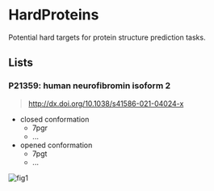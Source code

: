 # HardProteins

Potential hard targets for protein structure prediction tasks.

## Lists

### P21359: human neurofibromin isoform 2

> http://dx.doi.org/10.1038/s41586-021-04024-x

* closed conformation
  * 7pgr
  * ...
* opened conformation
  * 7pgt
  * ...

![fig1](./figs/7pgr.A+7pgt.A.gif)
